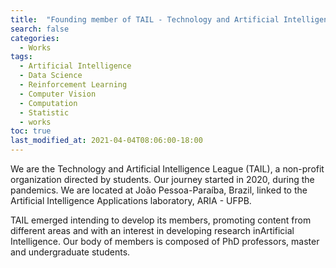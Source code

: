 ```yaml
---
title:  "Founding member of TAIL - Technology and Artificial Intelligence League, director of mathematics"
search: false
categories: 
  - Works
tags:
  - Artificial Intelligence
  - Data Science
  - Reinforcement Learning
  - Computer Vision
  - Computation
  - Statistic
  - works
toc: true
last_modified_at: 2021-04-04T08:06:00-18:00
---
```


We are the Technology and Artificial Intelligence League (TAIL), a non-profit organization directed by students. Our journey started in 2020, during the pandemics. We are located at João Pessoa-Paraíba, Brazil, linked to the Artificial Intelligence Applications laboratory, ARIA - UFPB.

TAIL emerged intending to develop its members, promoting content from different areas and with an interest in developing research in ​​Artificial Intelligence. Our body of members is composed of PhD professors, master and undergraduate students.